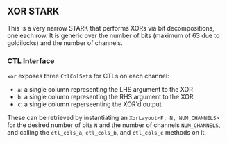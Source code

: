 ## XOR STARK

This is a very narrow STARK that performs XORs via bit decompositions, one each row. It is generic over the number of bits (maximum of 63 due to goldilocks) and the number of channels.

### CTL Interface

`xor` exposes three `CtlColSet`s for CTLs on each channel:
* `a`: a single column representing the LHS argument to the XOR
* `b`: a single column representing the RHS argument to the XOR
* `c`: a single column reperseenting the XOR'd output

These can be retrieved by instantiating an `XorLayout<F, N, NUM_CHANNELS>` for the desired number of bits `N` and the number of channels `NUM_CHANNELS`, and calling the `ctl_cols_a`, `ctl_cols_b`, and `ctl_cols_c` methods on it.
